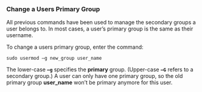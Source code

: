 ### Change a Users Primary Group

All previous commands have been used to manage the secondary groups a user belongs to. In most cases, a user’s primary group is the same as their username.

To change a users primary group, enter the command:

```output
sudo usermod –g new_group user_name
```

The lower-case **`–g`** specifies the **primary** group. (Upper-case **`–G`** refers to a secondary group.) A user can only have one primary group, so the old primary group **user_name** won’t be primary anymore for this user.